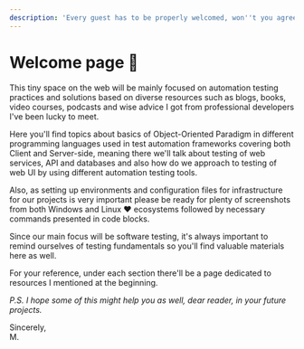 ```yaml
---
description: 'Every guest has to be properly welcomed, won''t you agree? :)'
---
```


# Welcome page 👋

This tiny space on the web will be mainly focused on automation testing practices and solutions based on diverse resources such as blogs, books, video courses, podcasts and wise advice I got from professional developers I've been lucky to meet.

Here you'll find topics about basics of Object-Oriented Paradigm in different programming languages used in test automation frameworks covering both Client and Server-side, meaning there we'll talk about testing of web services, API and databases and also how do we approach to testing of web UI by using different automation testing tools.

Also, as setting up environments and configuration files for infrastructure for our projects is very important please be ready for plenty of screenshots from both Windows and Linux ❤ ecosystems followed by necessary commands presented in code blocks. 

Since our main focus will be software testing, it's always important to remind ourselves of testing fundamentals so you'll find valuable materials here as well.

For your reference, under each section there'll be a page dedicated to resources I mentioned at the beginning.

_P.S. I hope some of this might help you as well, dear reader, in your future projects._

Sincerely,   
M.

